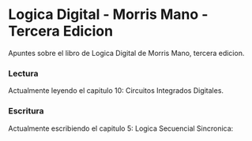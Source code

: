# Logica Digital - Morris Mano - Tercera Edicion
Apuntes sobre el libro de Logica Digital de Morris Mano, tercera edicion.

### Lectura
Actualmente leyendo el capitulo 10: Circuitos Integrados Digitales. 

### Escritura
Actualmente escribiendo el capitulo 5: Logica Secuencial Sincronica:  

